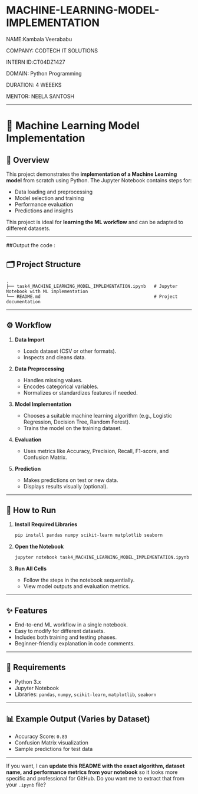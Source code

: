 # MACHINE-LEARNING-MODEL-IMPLEMENTATION

NAME:Kambala Veerababu

COMPANY: CODTECH IT SOLUTIONS

INTERN ID:CT04DZ1427

DOMAIN: Python Programming

DURATION: 4 WEEEKS

MENTOR: NEELA SANTOSH

---

# 🤖 Machine Learning Model Implementation

## 📌 Overview

This project demonstrates the **implementation of a Machine Learning model** from scratch using Python.
The Jupyter Notebook contains steps for:

* Data loading and preprocessing
* Model selection and training
* Performance evaluation
* Predictions and insights

This project is ideal for **learning the ML workflow** and can be adapted to different datasets.

---
##Output fhe code :




## 🗂 Project Structure

```
.
├── task4_MACHINE_LEARNING_MODEL_IMPLEMENTATION.ipynb   # Jupyter Notebook with ML implementation
└── README.md                                           # Project documentation
```

---

## ⚙️ Workflow

1. **Data Import**

   * Loads dataset (CSV or other formats).
   * Inspects and cleans data.

2. **Data Preprocessing**

   * Handles missing values.
   * Encodes categorical variables.
   * Normalizes or standardizes features if needed.

3. **Model Implementation**

   * Chooses a suitable machine learning algorithm (e.g., Logistic Regression, Decision Tree, Random Forest).
   * Trains the model on the training dataset.

4. **Evaluation**

   * Uses metrics like Accuracy, Precision, Recall, F1-score, and Confusion Matrix.

5. **Prediction**

   * Makes predictions on test or new data.
   * Displays results visually (optional).

---

## 🚀 How to Run

1. **Install Required Libraries**

   ```bash
   pip install pandas numpy scikit-learn matplotlib seaborn
   ```
2. **Open the Notebook**

   ```bash
   jupyter notebook task4_MACHINE_LEARNING_MODEL_IMPLEMENTATION.ipynb
   ```
3. **Run All Cells**

   * Follow the steps in the notebook sequentially.
   * View model outputs and evaluation metrics.

---

## ✨ Features

* End-to-end ML workflow in a single notebook.
* Easy to modify for different datasets.
* Includes both training and testing phases.
* Beginner-friendly explanation in code comments.

---

## 📌 Requirements

* Python 3.x
* Jupyter Notebook
* Libraries: `pandas`, `numpy`, `scikit-learn`, `matplotlib`, `seaborn`

---

## 📊 Example Output (Varies by Dataset)

* Accuracy Score: `0.89`
* Confusion Matrix visualization
* Sample predictions for test data

---

If you want, I can **update this README with the exact algorithm, dataset name, and performance metrics from your notebook** so it looks more specific and professional for GitHub.
Do you want me to extract that from your `.ipynb` file?
